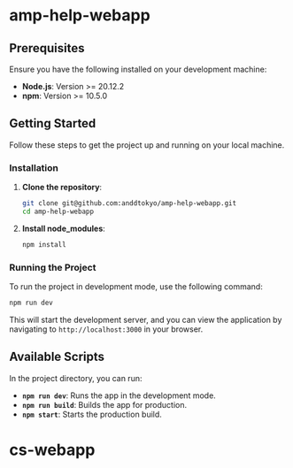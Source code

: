 # amp-help-webapp

## Prerequisites

Ensure you have the following installed on your development machine:

- **Node.js**: Version >= 20.12.2
- **npm**: Version >= 10.5.0

## Getting Started

Follow these steps to get the project up and running on your local machine.

### Installation

1. **Clone the repository**:
    ```bash
    git clone git@github.com:anddtokyo/amp-help-webapp.git
    cd amp-help-webapp
    ```

2. **Install node_modules**:
    ```bash
    npm install
    ```

### Running the Project

To run the project in development mode, use the following command:
```bash
npm run dev
```

This will start the development server, and you can view the application by navigating to `http://localhost:3000` in your browser.

## Available Scripts

In the project directory, you can run:

- **`npm run dev`**: Runs the app in the development mode.
- **`npm run build`**: Builds the app for production.
- **`npm start`**: Starts the production build.
# cs-webapp
